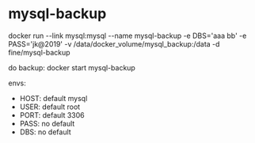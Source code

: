 # mysql-backup

docker run --link mysql:mysql --name mysql-backup -e DBS='aaa bb' -e PASS='jk@2019' -v /data/docker_volume/mysql_backup:/data -d fine/mysql-backup

do backup: docker start mysql-backup

envs:
- HOST: default mysql
- USER: default root
- PORT: default 3306 
- PASS: no default
- DBS: no default
